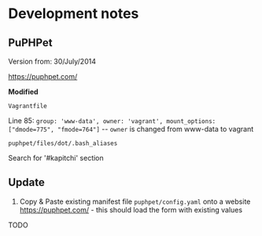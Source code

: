 Development notes
=================

PuPHPet
-------

Version from: 30/July/2014


https://puphpet.com/

__Modified__

`Vagrantfile`

Line 85: `group: 'www-data', owner: 'vagrant', mount_options: ["dmode=775", "fmode=764"]` -- `owner` is changed from www-data to vagrant


`puphpet/files/dot/.bash_aliases`

Search for '#kapitchi' section


Update
------

1. Copy & Paste existing manifest file `puphpet/config.yaml` onto a website https://puphpet.com/ - this should load the form with existing values

TODO
